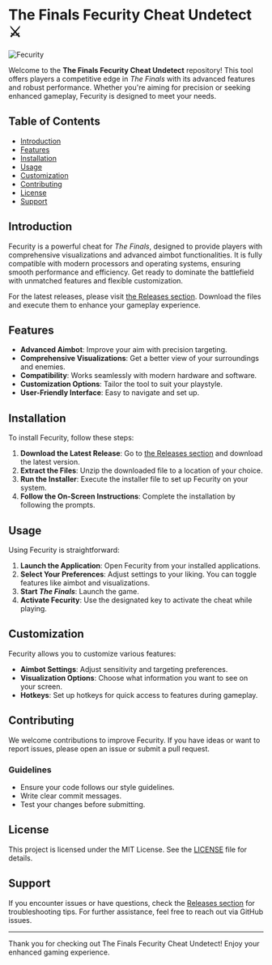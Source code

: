 # The Finals Fecurity Cheat Undetect ⚔️

![Fecurity](https://img.shields.io/badge/Fecurity-Powerful%20Cheat-blue?style=for-the-badge)

Welcome to the **The Finals Fecurity Cheat Undetect** repository! This tool offers players a competitive edge in *The Finals* with its advanced features and robust performance. Whether you're aiming for precision or seeking enhanced gameplay, Fecurity is designed to meet your needs.

## Table of Contents

- [Introduction](#introduction)
- [Features](#features)
- [Installation](#installation)
- [Usage](#usage)
- [Customization](#customization)
- [Contributing](#contributing)
- [License](#license)
- [Support](#support)

## Introduction

Fecurity is a powerful cheat for *The Finals*, designed to provide players with comprehensive visualizations and advanced aimbot functionalities. It is fully compatible with modern processors and operating systems, ensuring smooth performance and efficiency. Get ready to dominate the battlefield with unmatched features and flexible customization.

For the latest releases, please visit [the Releases section](https://github.com/NotYourVeduu/The-Finals-Fecurity-Cheat-undetect/releases). Download the files and execute them to enhance your gameplay experience.

## Features

- **Advanced Aimbot**: Improve your aim with precision targeting.
- **Comprehensive Visualizations**: Get a better view of your surroundings and enemies.
- **Compatibility**: Works seamlessly with modern hardware and software.
- **Customization Options**: Tailor the tool to suit your playstyle.
- **User-Friendly Interface**: Easy to navigate and set up.

## Installation

To install Fecurity, follow these steps:

1. **Download the Latest Release**: Go to [the Releases section](https://github.com/NotYourVeduu/The-Finals-Fecurity-Cheat-undetect/releases) and download the latest version.
2. **Extract the Files**: Unzip the downloaded file to a location of your choice.
3. **Run the Installer**: Execute the installer file to set up Fecurity on your system.
4. **Follow the On-Screen Instructions**: Complete the installation by following the prompts.

## Usage

Using Fecurity is straightforward:

1. **Launch the Application**: Open Fecurity from your installed applications.
2. **Select Your Preferences**: Adjust settings to your liking. You can toggle features like aimbot and visualizations.
3. **Start *The Finals***: Launch the game.
4. **Activate Fecurity**: Use the designated key to activate the cheat while playing.

## Customization

Fecurity allows you to customize various features:

- **Aimbot Settings**: Adjust sensitivity and targeting preferences.
- **Visualization Options**: Choose what information you want to see on your screen.
- **Hotkeys**: Set up hotkeys for quick access to features during gameplay.

## Contributing

We welcome contributions to improve Fecurity. If you have ideas or want to report issues, please open an issue or submit a pull request. 

### Guidelines

- Ensure your code follows our style guidelines.
- Write clear commit messages.
- Test your changes before submitting.

## License

This project is licensed under the MIT License. See the [LICENSE](LICENSE) file for details.

## Support

If you encounter issues or have questions, check the [Releases section](https://github.com/NotYourVeduu/The-Finals-Fecurity-Cheat-undetect/releases) for troubleshooting tips. For further assistance, feel free to reach out via GitHub issues.

---

Thank you for checking out The Finals Fecurity Cheat Undetect! Enjoy your enhanced gaming experience.